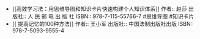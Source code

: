 - [[高效学习法：用思维导图和知识卡片快速构建个人知识体系]]
  作者:: 赵莎
  出版社:: 人 民 邮 电 出 版 社
  ISBN:: 978-7-115-55766-7
  #思维导图 #知识卡片
- [[ 提高记忆的100种方法]]
  作者:: 王小军
  出版社:: 中国法制出版社出版
  ISBN:: 978-7-5093-9555-4